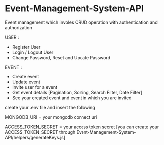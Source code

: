 # Event-Management-System-API
Event management which involes CRUD operation with authentication and authorization

USER :
- Register User
- Login / Logout User
- Change Password, Reset and Update Password

EVENT : 
- Create event
- Update event
- Invite user for a event
- Get event details [Pagination, Sorting, Search Filter, Date Filter]
- See your created event and event in which you are invited

create your .env file and insert the following

MONGODB_URI = your mongodb connect uri

ACCESS_TOKEN_SECRET = your access token secret
[you can create your ACCESS_TOKEN_SECRET through Event-Management-System-API/helpers/generateKeys.js]
